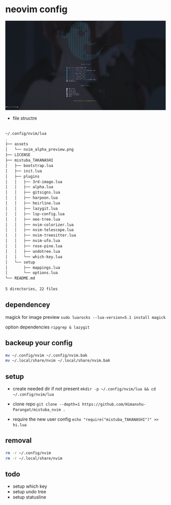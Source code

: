 # neovim config

![nvim preview](./assets/nvim_alpha_preview.png)
 


* file structre

```bash

~/.config/nvim/lua
.
├── assets
│   └── nvim_alpha_preview.png
├── LICENSE
├── mistuba_TAKANASHI
│   ├── bootstrap.lua
│   ├── init.lua
│   ├── plugins
│   │   ├── 3rd-image.lua
│   │   ├── alpha.lua
│   │   ├── gitsigns.lua
│   │   ├── harpoon.lua
│   │   ├── heirline.lua
│   │   ├── lazygit.lua
│   │   ├── lsp-config.lua
│   │   ├── neo-tree.lua
│   │   ├── nvim-colorizer.lua
│   │   ├── nvim-telescope.lua
│   │   ├── nvim-treesitter.lua
│   │   ├── nvim-ufo.lua
│   │   ├── rose-pine.lua
│   │   ├── undotree.lua
│   │   └── which-key.lua
│   └── setup
│       ├── mappings.lua
│       └── options.lua
└── README.md

5 directories, 22 files

```

## dependencey

magick for image preview
`sudo luarocks --lua-version=5.1 install magick`

option dependencies
`ripgrep & lazygit`

## backeup your config
``` bash 
mv ~/.config/nvim ~/.config/nvim.bak
mv ~/.local/share/nvim ~/.local/share/nvim.bak
```


## setup 

* create needed dir if not present 
`mkdir -p ~/.config/nvim/lua && cd ~/.config/nvim/lua`

* clone repo
`git clone --depth=1 https://github.com/Himanshu-Parangat/mistuba_nvim .`

* require the new user config 
`echo "require("mistuba_TAKANASHI")" >> hi.lua`

## removal 
```bash
rm -r ~/.config/nvim 
rm -r ~/.local/share/nvim 
```


## todo 
* setup which key
* setup undo tree
* setup statusline
